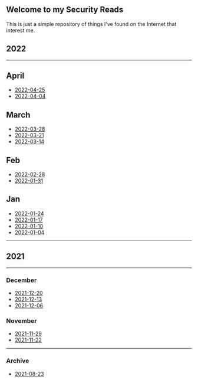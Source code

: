 ## Welcome to my Security Reads

This is just a simple repository of things I've found on the Internet that
interest me.


## 2022
----

## April

 * [2022-04-25](2022-04-25.md)
 * [2022-04-04](2022-04-04.md)


## March

 * [2022-03-28](2022-03-28.md)
 * [2022-03-21](2022-03-21.md)
 * [2022-03-14](2022-03-14.md)


## Feb

 * [2022-02-28](2022-02-28.md)
 * [2022-01-31](2022-01-31.md)


## Jan

 * [2022-01-24](2022-01-24.md)
 * [2022-01-17](2022-01-17.md)
 * [2022-01-10](2022-01-10.md)
 * [2022-01-04](2022-01-04.md)


----


## 2021
----

### December

 * [2021-12-20](2021-12-20.md)
 * [2021-12-13](2021-12-13.md)
 * [2021-12-06](2021-12-06.md)

### November

 * [2021-11-29](2021-11-29.md)
 * [2021-11-22](2021-11-22.md)



----
### Archive

 * [2021-08-23](2021-08-23.md)

